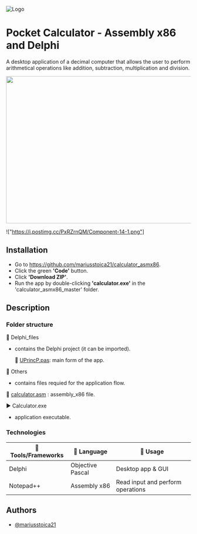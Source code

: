 
![Logo](https://i.postimg.cc/qMJmD7VS/Component-6-1.png)


# Pocket Calculator - Assembly x86 and Delphi

A desktop application of a decimal computer that allows the user to perform arithmetical 
operations like addition, subtraction, multiplication and division.


<p align="left">
  <img 
    width="600"
    height="400"
    src="https://i.postimg.cc/PxRZrnQM/Component-14-1.png"
  >
</p>

!["https://i.postimg.cc/PxRZrnQM/Component-14-1.png"]


## Installation

- Go to https://github.com/mariusstoica21/calculator_asmx86.
- Click the green **'Code'** button.
- Click **'Download ZIP'**.
- Run the app by double-clicking **'calculator.exe'** in the 'calculator_asmx86_master' 
folder.

## Description

### Folder structure

📁 Delphi_files 
- contains the Delphi project (it can be imported).
    
     📄 [UPrincP.pas](https://github.com/mariusstoica21/calculator_asmx86/blob/master/Delphi_files/UPrincP.pas): main form of the app.

📁 Others
- contains files requied for the application flow.
    
📄 [calculator.asm](https://github.com/mariusstoica21/calculator_asmx86/blob/master/calculator.asm)
: assembly_x86 file.

▶️ Calculator.exe
- application executable.

### Technologies

|🔨Tools/Frameworks |📘 Language |📃 Usage |
|---------------|----------|-----------|
|   Delphi      |   Objective Pascal    | Desktop app & GUI    | 
|   Notepad++   |   Assembly x86        | Read input and perform operations    |








## Authors

- [@mariusstoica21](https://github.com/mariusstoica21)

